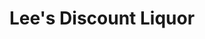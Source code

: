 ---
title: "Lee's Discount Liquor"
url: /las-vegas/lees-discount-liquor-east-flamingo-road/
shop: alcohol
---
